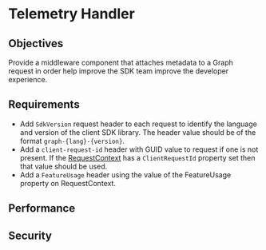 # Telemetry Handler

## Objectives

Provide a middleware component that attaches metadata to a Graph request in order help improve the SDK team improve the developer experience.

## Requirements

- Add `SdkVersion` request header to each request to identify the language and version of the client SDK library.  The header value should be of the format `graph-{lang}-{version}`.
- Add a `client-request-id` header with GUID value to request if one is not present.  If the [RequestContext](../middleware/middleware.md) has a `ClientRequestId` property set then that value should be used.
- Add a `FeatureUsage` header using the value of the FeatureUsage property on RequestContext.  

## Performance

## Security

